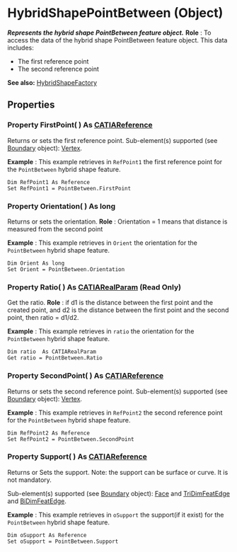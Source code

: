 # HybridShapePointBetween (Object)

**_Represents the hybrid shape PointBetween feature object._**
**Role** : To access the data of the hybrid shape PointBetween feature object.
This data includes:

  * The first reference point
  * The second reference point

**See also:**      [HybridShapeFactory](../GSMInterfaces/interface_HybridShapeFactory_68680.md)

## Properties

### Property **FirstPoint**( ) As [CATIAReference](../InfInterfaces/interface_Reference_17481.md)

Returns or sets the first reference point.
Sub-element(s) supported (see [Boundary](../MecModInterfaces/interface_Boundary_14542.md) object): [Vertex](../MecModInterfaces/interface_Vertex_8466.md).

**Example** :      This example retrieves in `RefPoint1` the first reference point for the `PointBetween` hybrid shape feature.

```VBScript
Dim RefPoint1 As Reference
Set RefPoint1 = PointBetween.FirstPoint

```

### Property **Orientation**( ) As long

Returns or sets the orientation. **Role** :
Orientation = 1 means that distance is measured from the second point

**Example** :      This example retrieves in `Orient` the orientation for the `PointBetween` hybrid shape feature.

```VBScript
Dim Orient As long
Set Orient = PointBetween.Orientation

```

### Property **Ratio**( ) As [CATIARealParam](../KnowledgeInterfaces/interface_RealParam_17053.md) (Read Only)

Get the ratio. **Role** :
if d1 is the distance between the first point and the created point, and d2 is the distance between the first point and the second point, then ratio = d1/d2.

**Example** :      This example retrieves in `ratio` the orientation for the `PointBetween` hybrid shape feature.

```VBScript
Dim ratio  As CATIARealParam
Get ratio = PointBetween.Ratio

```

### Property **SecondPoint**( ) As [CATIAReference](../InfInterfaces/interface_Reference_17481.md)

Returns or sets the second reference point.
Sub-element(s) supported (see [Boundary](../MecModInterfaces/interface_Boundary_14542.md) object): [Vertex](../MecModInterfaces/interface_Vertex_8466.md).

**Example** :      This example retrieves in `RefPoint2` the second reference point for the `PointBetween` hybrid shape feature.

```VBScript
Dim RefPoint2 As Reference
Set RefPoint2 = PointBetween.SecondPoint

```

### Property **Support**( ) As [CATIAReference](../InfInterfaces/interface_Reference_17481.md)

Returns or Sets the support.
Note: the support can be surface or curve. It is not mandatory.

Sub-element(s) supported (see [Boundary](../MecModInterfaces/interface_Boundary_14542.md) object): [Face](../MecModInterfaces/interface_Face_3398.md) and [TriDimFeatEdge](../MecModInterfaces/interface_TriDimFeatEdge_39030.md) and [BiDimFeatEdge](../MecModInterfaces/interface_BiDimFeatEdge_33192.md).

**Example** :      This example retrieves in `oSupport` the support(if it exist) for the `PointBetween` hybrid shape feature.

```VBScript
Dim oSupport As Reference
Set oSupport = PointBetween.Support

```
